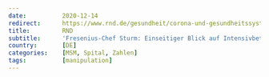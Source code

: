 ```yaml
---
date:          2020-12-14
redirect:      https://www.rnd.de/gesundheit/corona-und-gesundheitssystem-fresenius-chef-kritisiert-einseitigen-blick-auf-intensivbetten-BSLOOBWHJQDZV6YLOEGF7D5HQY.html
title:         RND
subtitle:      'Fresenius-Chef Sturm: Einseitiger Blick auf Intensivbetten ist falsch – stehen nicht vor Kollaps'
country:       [DE]
categories:    [MSM, Spital, Zahlen]
tags:          [manipulation]
---
```

